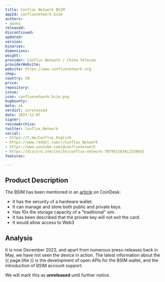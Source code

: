 ```yaml
---
title: Conflux Network BSIM
appId: confluxnetwork.bsim
authors:
- danny
released: 
discontinued: 
updated: 
version: 
binaries: 
dimensions: 
weight: 
provider: Conflux Network / China Telecom
providerWebsite: 
website: https://www.confluxnetwork.org
shop: 
country: CN
price: 
repository: 
issue: 
icon: confluxnetwork.bsim.png
bugbounty: 
meta: ok
verdict: unreleased
date: 2023-12-07
signer: 
reviewArchive: 
twitter: Conflux_Network
social:
- https://t.me/Conflux_English
- https://www.reddit.com/r/Conflux_Network
- https://www.youtube.com/@confluxnetwork
- https://discord.com/invite/conflux-network-707952293412339843
features:

---
```


## Product Description

The BSIM has been mentioned in an [article](https://www.coindesk.com/markets/2023/03/23/first-mover-asia-blockchain-enabled-sim-card-for-crypto-investors-fuels-conflux-growth-bitcoin-holds-near-273k-after-fed-decision/) on CoinDesk: 

- It has the security of a hardware wallet.
- It can manage and store both public and private keys.
- Has 10x the storage capacity of a "traditional" sim.
- It has been described that the private key will not exit the card.
- It would allow access to Web3

## Analysis 

It is now December 2023, and apart from numerous press-releases back in May, we have not seen the device in action. 
The latest information about the {{ page.title }} is the development of open APIs for the BSIM wallet, and the introduction of BSIM account support.

We will mark this as **unreleased** until further notice.
